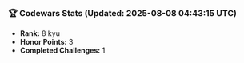 ### 🏆 Codewars Stats (Updated: 2025-08-08 04:43:15 UTC)

- **Rank:** 8 kyu
- **Honor Points:** 3
- **Completed Challenges:** 1
